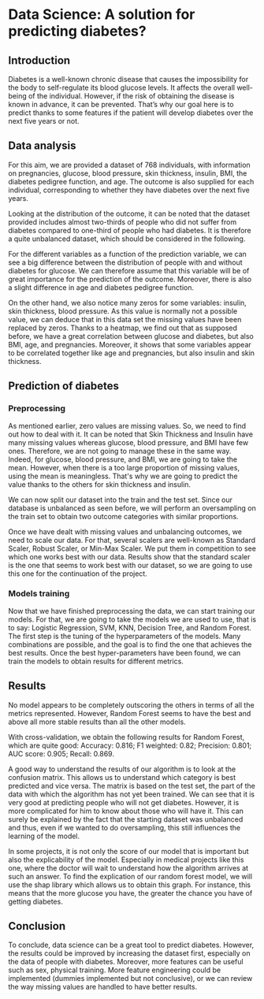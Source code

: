 # Data Science: A solution for predicting diabetes?
## Introduction
Diabetes is a well-known chronic disease that causes the impossibility for the body to self-regulate its blood glucose levels. It affects the overall well-being of the individual. However, if the risk of obtaining the disease is known in advance, it can be prevented. That’s why our goal here is to predict thanks to some features if the patient will develop diabetes over the next five years or not.

## Data analysis
For this aim, we are provided a dataset of 768 individuals, with information on pregnancies, glucose, blood pressure, skin thickness, insulin, BMI, the diabetes pedigree function, and age. The outcome is also supplied for each individual, corresponding to whether they have diabetes over the next five years.

Looking at the distribution of the outcome, it can be noted that the dataset provided includes almost two-thirds of people who did not suffer from diabetes compared to one-third of people who had diabetes. It is therefore a quite unbalanced dataset, which should be considered in the following.

For the different variables as a function of the prediction variable, we can see a big difference between the distribution of people with and without diabetes for glucose. We can therefore assume that this variable will be of great importance for the prediction of the outcome. Moreover, there is also a slight difference in age and diabetes pedigree function.


On the other hand, we also notice many zeros for some variables: insulin, skin thickness, blood pressure. As this value is normally not a possible value, we can deduce that in this data set the missing values have been replaced by zeros.
Thanks to a heatmap, we find out that as supposed before, we have a great correlation between glucose and diabetes, but also BMI, age, and pregnancies. Moreover, it shows that some variables appear to be correlated together like age and pregnancies, but also insulin and skin thickness.
   
## Prediction of diabetes
### Preprocessing
As mentioned earlier, zero values are missing values. So, we need to find out how to deal with it. It can be noted that Skin Thickness and Insulin have many missing values whereas glucose, blood pressure, and BMI have few ones. Therefore, we are not going to manage these in the same way. Indeed, for glucose, blood pressure, and BMI, we are going to take the mean. However, when there is a too large proportion of missing values, using the mean is meaningless. That's why we are going to predict the value thanks to the others for skin thickness and insulin.

We can now split our dataset into the train and the test set. Since our database is unbalanced as seen before, we will perform an oversampling on the train set to obtain two outcome categories with similar proportions.

Once we have dealt with missing values and unbalancing outcomes, we need to scale our data. For that, several scalers are well-known as Standard Scaler, Robust Scaler, or Min-Max Scaler. We put them in competition to see which one works best with our data. Results show that the standard scaler is the one that seems to work best with our dataset, so we are going to use this one for the continuation of the project.

### Models training
Now that we have finished preprocessing the data, we can start training our models. For that, we are going to take the models we are used to use, that is to say: Logistic Regression, SVM, KNN, Decision Tree, and Random Forest. The first step is the tuning of the hyperparameters of the models. Many combinations are possible, and the goal is to find the one that achieves the best results. Once the best hyper-parameters have been found, we can train the models to obtain results for different metrics.

## Results
No model appears to be completely outscoring the others in terms of all the metrics represented. However, Random Forest seems to have the best and above all more stable results than all the other models.

With cross-validation, we obtain the following results for Random Forest, which are quite good:
Accuracy: 0.816; F1 weighted: 0.82; Precision: 0.801; AUC score: 0.905; Recall: 0.869.

A good way to understand the results of our algorithm is to look at the confusion matrix. This allows us to understand which category is best predicted and vice versa. The matrix is based on the test set, the part of the data with which the algorithm has not yet been trained. We can see that it is very good at predicting people who will not get diabetes. However, it is more complicated for him to know about those who will have it. This can surely be explained by the fact that the starting dataset was unbalanced and thus, even if we wanted to do oversampling, this still influences the learning of the model.

In some projects, it is not only the score of our model that is important but also the explicability of the model. Especially in medical projects like this one, where the doctor will wait to understand how the algorithm arrives at such an answer. To find the explication of our random forest model, we will use the shap library which allows us to obtain this graph. For instance, this means that the more glucose you have, the greater the chance you have of getting diabetes.

## Conclusion
To conclude, data science can be a great tool to predict diabetes. However, the results could be improved by increasing the dataset first, especially on the data of people with diabetes. Moreover, more features can be useful such as sex, physical training. More feature engineering could be implemented (dummies implemented but not conclusive), or we can review the way missing values are handled to have better results.
